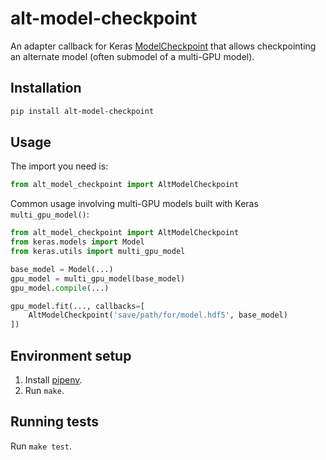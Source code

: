 # alt-model-checkpoint

An adapter callback for Keras [ModelCheckpoint](https://keras.io/callbacks/#modelcheckpoint) that allows checkpointing
an alternate model (often submodel of a multi-GPU model).

## Installation

```bash
pip install alt-model-checkpoint
```

## Usage

The import you need is:

```python
from alt_model_checkpoint import AltModelCheckpoint
```

Common usage involving multi-GPU models built with Keras `multi_gpu_model()`:

```python
from alt_model_checkpoint import AltModelCheckpoint
from keras.models import Model
from keras.utils import multi_gpu_model

base_model = Model(...)
gpu_model = multi_gpu_model(base_model)
gpu_model.compile(...)

gpu_model.fit(..., callbacks=[
    AltModelCheckpoint('save/path/for/model.hdf5', base_model)
])
```

## Environment setup

1. Install [pipenv](https://docs.pipenv.org/install/).
2. Run `make`.

## Running tests

Run `make test`.